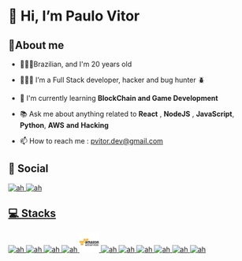 # 👋 Hi, I’m Paulo Vitor 


## 🚀About me
-   🧔🏻‍♂️Brazilian, and I'm 20 years old

- 👨🏻‍💻 I’m a Full Stack developer, hacker and bug hunter 🪲

- 📖 I'm currently learning **BlockChain and Game Development**

- 📚 Ask me about anything related to **React** , **NodeJS** , **JavaScript**, **Python**, **AWS** **and** **Hacking**

- 📫 How to reach me : pvitor.dev@gmail.com 
##
## 📲 Social 

   <a href="https://www.linkedin.com/in/pvdev/" rel="nofollow"> <img src="https://cdn-icons-png.flaticon.com/512/174/174857.png" alt="ah" width="40" height="40" style="max-width: 100%;">   <a href="https://www.instagram.com/pvitor_dev/" rel="nofollow"> <img src="https://logodownload.org/wp-content/uploads/2017/04/instagram-logo.png" alt="ah" width="40" height="40" style="max-width: 100%;">


## 💻 Stacks 
<p align="left" dir="auto">
   <a href="https://developer.mozilla.org/en-US/docs/Web/JavaScript" rel="nofollow"> <img src="https://upload.wikimedia.org/wikipedia/commons/9/99/Unofficial_JavaScript_logo_2.svg" alt="ah" width="40" height="40" style="max-width: 100%;"> </a>  <a href="https://www.typescriptlang.org/docs/" rel="nofollow"> <img src="https://cdn.worldvectorlogo.com/logos/typescript.svg" alt="ah" width="40" height="40" style="max-width: 100%;"> </a> <a href="https://devdocs.io/react/" rel="nofollow"> <img src="https://upload.wikimedia.org/wikipedia/commons/a/a7/React-icon.svg" alt="ah" width="40" height="40" style="max-width: 100%;"> </a>
   </a> <a href="https://nodejs.org/en/" rel="nofollow"> <img src="https://upload.wikimedia.org/wikipedia/commons/d/d9/Node.js_logo.svg" alt="ah" width="40" height="40" style="max-width: 100%;"> </a>
    </a> <a href="https://aws.amazon.com" rel="nofollow"> <img src="https://raw.githubusercontent.com/devicons/devicon/master/icons/amazonwebservices/amazonwebservices-original-wordmark.svg" alt="ah" width="40" height="40" style="max-width: 100%;"> </a>
        </a> <a href="https://docs.mongodb.com/" rel="nofollow"> <img src="https://infinapps.com/wp-content/uploads/2018/10/mongodb-logo.png" alt="ah" width="40" height="40" style="max-width: 100%;"> </a>
            </a> <a href="https://git-scm.com/" rel="nofollow"> <img src="https://butecotecnologico.com.br/images/wp-content/uploads/2014/11/Git-Icon-1788C.png" alt="ah" width="40" height="40" style="max-width: 100%;"> </a>  
            </a> <a href="https://www.postgresql.org/" rel="nofollow"> <img src="https://upload.wikimedia.org/wikipedia/commons/2/29/Postgresql_elephant.svg" alt="ah" width="40" height="40" style="max-width: 100%;"> </a> 
              </a> <a href="https://www.python.org/psf-landing/" rel="nofollow"> <img src="https://upload.wikimedia.org/wikipedia/commons/c/c3/Python-logo-notext.svg" alt="ah" width="40" height="40" style="max-width: 100%;"> </a>
                </a> <a href="https://www.djangoproject.com/" rel="nofollow"> <img src="https://img.stackshare.io/service/994/4aGjtNQv.png" alt="ah" width="40" height="40" style="max-width: 100%;"> </a>
                <a href="https://www.kali.org/" rel="nofollow"> <img src="https://www.kali.org/images/kali-logo.svg" alt="ah" width="40" height="40" style="max-width: 100%;"> </a>
 </p>
